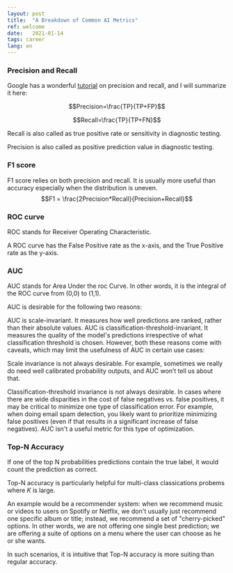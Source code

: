 ```yaml
---
layout: post
title:  "A Breakdown of Common AI Metrics"
ref: welcome
date:   2021-01-14
tags: career
lang: en
---
```


### Precision and Recall

Google has a wonderful [tutorial][ref-1] on precision and recall, and I will summarize it here:

$$Precision=\frac{TP}{TP+FP}$$

$$Recall=\frac{TP}{TP+FN}$$

Recall is also called as true positive rate or sensitivity in diagnostic testing.

Precision is also called as positive prediction value in diagnostic testing.
### F1 score
F1 score relies on both precision and recall.  It is usually more useful than accuracy especially when the distribution is uneven.
$$F1 = \frac{2Precision*Recall}{Precision+Recall}$$



### ROC curve

ROC stands for Receiver Operating Characteristic. 

A ROC curve has the False Positive rate as the x-axis, and the True Positive rate as the y-axis.

### AUC

AUC stands for Area Under the roc Curve. In other words, it is the integral of the ROC curve from (0,0) to (1,1).

AUC is desirable for the following two reasons:

AUC is scale-invariant. It measures how well predictions are ranked, rather than their absolute values.
AUC is classification-threshold-invariant. It measures the quality of the model's predictions irrespective of what classification threshold is chosen.
However, both these reasons come with caveats, which may limit the usefulness of AUC in certain use cases:

Scale invariance is not always desirable. For example, sometimes we really do need well calibrated probability outputs, and AUC won’t tell us about that.

Classification-threshold invariance is not always desirable. In cases where there are wide disparities in the cost of false negatives vs. false positives, it may be critical to minimize one type of classification error. For example, when doing email spam detection, you likely want to prioritize minimizing false positives (even if that results in a significant increase of false negatives). AUC isn't a useful metric for this type of optimization.

### Top-N Accuracy

If one of the top N probabilities predictions contain the true label, it would count the prediction as correct.

Top-N accuracy is particularly helpful for multi-class classications probems where $K$ is large.

An example would be a recommender system: when we recommend music or videos to users on Spotify or Netflix, we don't usually just recommend one specific album or title; instead, we recommend a set of "cherry-picked" options. In other words, we are not offering one single best prediction; we are offering a suite of options on a menu where the user can choose as he or she wants.

In such scenarios, it is intuitive that Top-N accuracy is more suiting than regular accuracy.


[ref-1]: https://developers.google.com/machine-learning/crash-course/classification/precision-and-recall